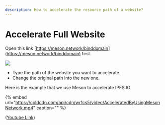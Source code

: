 ```yaml
---
description: How to accelerate the resource path of a website?
---
```


# Accelerate Full Website

Open this link [https://meson.network/binddomain](https://meson.network/binddomain) first.

![](https://lh4.googleusercontent.com/MJx5ODBjUqjWQQqch60zwTerKTiizf1M-1kLKTVlBlP0SUn-Q6LEBrQLNwOLXOcuD_3Jgf9haRTVVVf44A_y26c3Rq0H15X9RfEDqrxEUud21Awf4GNT5GlzfSePc5uSpwt1kDsf)

* Type the path of the website you want to accelerate.
* Change the original path into the new one.

Here is the example that we use Meson to accelerate IPFS.IO

{% embed url="https://coldcdn.com/api/cdn/wr1cs5/video/AcceleratedByUsingMesonNetwork.mp4" caption="" %}

\([Youtube Link](https://youtu.be/abOEAD4fzAA)\)

